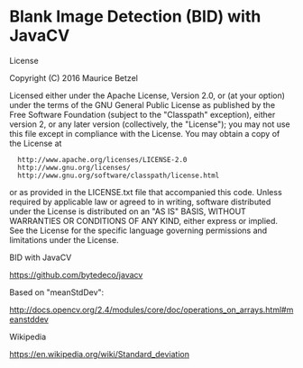 # Blank Image Detection (BID) with JavaCV

License

Copyright (C) 2016 Maurice Betzel
 
 Licensed either under the Apache License, Version 2.0, or (at your option)
 under the terms of the GNU General Public License as published by
 the Free Software Foundation (subject to the "Classpath" exception),
 either version 2, or any later version (collectively, the "License");
 you may not use this file except in compliance with the License.
 You may obtain a copy of the License at
 
      http://www.apache.org/licenses/LICENSE-2.0
      http://www.gnu.org/licenses/
      http://www.gnu.org/software/classpath/license.html
 
 or as provided in the LICENSE.txt file that accompanied this code.
 Unless required by applicable law or agreed to in writing, software
 distributed under the License is distributed on an "AS IS" BASIS,
 WITHOUT WARRANTIES OR CONDITIONS OF ANY KIND, either express or implied.
 See the License for the specific language governing permissions and
 limitations under the License.

BID with JavaCV

https://github.com/bytedeco/javacv

Based on "meanStdDev":

http://docs.opencv.org/2.4/modules/core/doc/operations_on_arrays.html#meanstddev

Wikipedia

https://en.wikipedia.org/wiki/Standard_deviation
